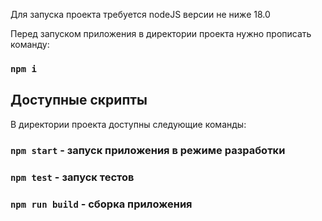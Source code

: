 Для запуска проекта требуется nodeJS версии не ниже 18.0

Перед запуском приложения в директории проекта нужно прописать команду: 

### `npm i`

## Доступные скрипты

В директории проекта доступны следующие команды: 

### `npm start` - запуск приложения в режиме разработки

### `npm test` - запуск тестов

### `npm run build` - сборка приложения 

